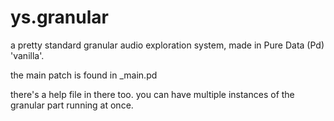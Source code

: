 # ys.granular
 a pretty standard granular audio exploration system, made in Pure Data (Pd) 'vanilla'.

the main patch is found in _main.pd

there's a help file in there too. you can have multiple instances of the granular part running at once.